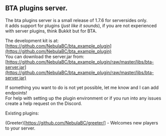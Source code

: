 BTA plugins server.
----------

The bta plugins server is a small release of 1.7.6 for serversides only.  
it adds support for plugins (*just like it sounds*), if you are not experienced with server plugins, think Bukkit but for BTA.

The development kit is at: [https://github.com/NebulaBC/bta_example_plugin](https://github.com/NebulaBC/bta_example_plugin)  
You can download the server.jar from: [https://github.com/NebulaBC/bta_example_plugin/raw/master/libs/bta-server.jar](https://github.com/NebulaBC/bta_example_plugin/raw/master/libs/bta-server.jar)

If something you want to do is not yet possible, let me know and I can add endpoints!  
For help with setting up the plugin environment or if you run into any issues create a help request on the Discord.

Existing plugins:  

(Greeter)[https://github.com/NebulaBC/greeter/] - Welcomes new players to your server.
